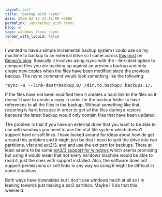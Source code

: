 ```yaml
---
layout: post
title: "Backup with rsync"
date: 2008-02-15 14:18:00 +0000
permalink: /en/backup_with_rsync
blog: en
tags: windows linux rsync
render_with_liquid: false
---
```


<p>I wanted to have a simple incremental backup system I could use on my machine to backup to an external drive so I came across <a href="http://benno.id.au/blog/2007/05/30/rsync-backup">this post</a> on <a href="http://benno.id.au/blog/">Benno's blog</a>. Basically it involves using rsync with the --link-dest option to compare files you are backing up against an previous backup and only create new copies when the files have been modified since the previous backup. The rsync command would look something like the following:</p>
<pre>rsync -a --link-dest=backup.0/ /dir.to.backup/ backups.1/. </pre>
<p>If the files have not been modified then it creates a hard link to the files so it doesn't have to create a copy in order for the backup folder to have references to all the files in the backup. Without something like that, restoring is hard because in order to get all the files during a restore because the latest backup would only contain files that have been updated.</p><p>The problem is that if you have an external drive that you want to be able to use with windows you need to use the vfat file system which doesn't support hard or soft links. I have looked around for ideas about how do get around this problem and it might just be that I need to split the drive into two partitions, vfat and ext2/3, and and use the ext part for backups. There at least seems to be some <a href="http://www.fs-driver.org/">ext2/3 support for windows</a> which seems promising but using it would mean that not every windows machine would be able to read it, just the ones with support installed. Also, the software does not support permissions or soft links in any way so using it might be difficult in some situations. </p><p>Both ways have downsides but I don't use windows much at all so I'm leaning towards just making a ext3 partition. Maybe I'll do that this weekend. </p>
